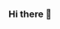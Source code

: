 ### Hi there 👋

<!--
**Abhijeet966/Abhijeet966** is a ✨ _special_ ✨ repository because its `README.md` (this file) appears on your GitHub profile.

Here are some ideas to get you started:

✔️👋ʜɪ, ɪ’ᴍ @Abhijeet966 . 
✔️👀ɪ’ᴍ ɪɴᴛᴇʀᴇꜱᴛᴇᴅ ɪɴ ᴄᴏᴅɪɴɢ & ʟɪᴛᴛʟᴇ ʙɪᴛ ɪɴ ʜᴀᴄᴋɪɴɢ ꜱᴛᴜꜰꜰꜱ . 
✔️ 🤠 ɪ’ᴍ ᴀʟʀᴇᴀᴅʏ ᴋɴᴏᴡ Java , ʜᴛᴍʟ , ᴍʏꜱQʟ , ᴄꜱꜱ & JavaScript. 
✔️ 📝 ɪ’ᴍ ᴄᴜʀʀᴇɴᴛʟʏ ʟᴇᴀʀɴɪɴɢ MERN . 
✔️ 🤹‍♂️ ꜰᴏʀ ᴄʜɪʟʟ ᴊᴏɪɴ TELEGRAM :- @HLMGO
✔️ ☎ ᴄᴏɴᴛᴀᴄᴛ ᴍᴇ :- +919835660667 
✔️ 📧 ᴇ-ᴍᴀɪʟ ᴀᴛ :- abhijeetk966@gmail.com

